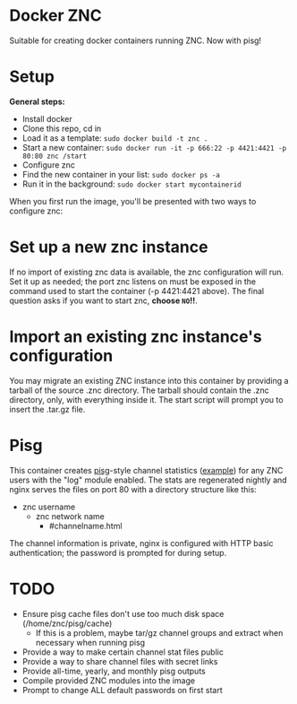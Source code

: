 Docker ZNC
==========

Suitable for creating docker containers running ZNC. Now with pisg!

Setup
=====

**General steps:**

* Install docker
* Clone this repo, cd in
* Load it as a template: `sudo docker build -t znc .`
* Start a new container: `sudo docker run -it -p 666:22 -p 4421:4421 -p 80:80 znc /start`
* Configure znc
* Find the new container in your list: `sudo docker ps -a`
* Run it in the background: `sudo docker start mycontainerid`

When you first run the image, you'll be presented with two ways to configure znc: 

Set up a new znc instance
=========================

If no import of existing znc data is available, the znc configuration will run. Set it up as needed; the port znc listens on must be exposed in the command used to start the container (-p 4421:4421 above). The final question asks if you want to start znc, **choose `NO`!!**. 

Import an existing znc instance's configuration
===============================================

You may migrate an existing ZNC instance into this container by providing a tarball of the source .znc directory. The tarball should contain the .znc directory, only, with everything inside it. The start script will prompt you to insert the .tar.gz file.

Pisg
====

This container creates [pisg]-style channel statistics ([example]) for any ZNC users with the "log" module enabled. The stats are regenerated nightly and nginx serves the files on port 80 with a directory structure like this:

* znc username
  * znc network name
    * \#channelname.html

The channel information is private, nginx is configured with HTTP basic authentication; the password is prompted for during setup.

TODO
====

* Ensure pisg cache files don't use too much disk space (/home/znc/pisg/cache)
  * If this is a problem, maybe tar/gz channel groups and extract when necessary when running pisg
* Provide a way to make certain channel stat files public 
* Provide a way to share channel files with secret links
* Provide all-time, yearly, and monthly pisg outputs
* Compile provided ZNC modules into the image
* Prompt to change ALL default passwords on first start

[pisg]:http://pisg.sourceforge.net/
[example]:http://pisg.sourceforge.net/examples
